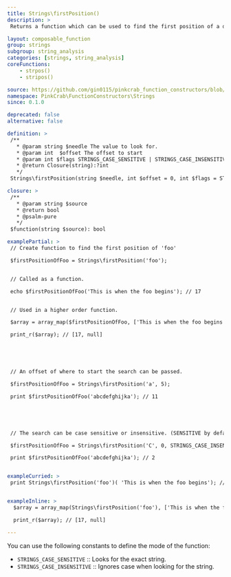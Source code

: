 ```yaml
---
title: Strings\firstPosition()
description: >
 Returns a function which can be used to find the first position of a defined sub string. The created function can then reused over any string, or used as part of a Higher Order Function such as array_filter().

layout: composable_function
group: strings
subgroup: string_analysis
categories: [strings, string_analysis]
coreFunctions: 
    - strpos()
    - stripos()

source: https://github.com/gin0115/pinkcrab_function_constructors/blob/master/src/strings.php#L613
namespace: PinkCrab\FunctionConstructors\Strings
since: 0.1.0

deprecated: false
alternative: false

definition: >
 /**
   * @param string $needle The value to look for.
   * @param int  $offset The offset to start
   * @param int $flags STRINGS_CASE_SENSITIVE | STRINGS_CASE_INSENSITIVE
   * @return Closure(string):?int
   */
 Strings\firstPosition(string $needle, int $offset = 0, int $flags = STRINGS_CASE_SENSITIVE): Closure

closure: >
 /**
   * @param string $source
   * @return bool
   * @psalm-pure
   */ 
 $function(string $source): bool

examplePartial: >
 // Create function to find the first position of 'foo'

 $firstPositionOfFoo = Strings\firstPosition('foo');


 // Called as a function.

 echo $firstPositionOfFoo('This is when the foo begins'); // 17


 // Used in a higher order function.

 $array = array_map($firstPositionOfFoo, ['This is when the foo begins', 'not foo']);

 print_r($array); // [17, null]




 
 // An offset of where to start the search can be passed.

 $firstPositionOfFoo = Strings\firstPosition('a', 5);

 print $firstPositionOfFoo('abcdefghijka'); // 11





 // The search can be case sensitive or insensitive. (SENSITIVE by default)

 $firstPositionOfFoo = Strings\firstPosition('C', 0, STRINGS_CASE_INSENSITIVE);

 print $firstPositionOfFoo('abcdefghijka'); // 2


exampleCurried: >
 print Strings\firstPosition('foo')( 'This is when the foo begins'); // 17


exampleInline: >
  $array = array_map(Strings\firstPosition('foo'), ['This is when the foo begins', 'not foo']);

  print_r($array); // [17, null]

---
```


You can use the following constants to define the mode of the function:


- <code class="inline">STRINGS_CASE_SENSITIVE</code> :: Looks for the exact string.
- <code class="inline">STRINGS_CASE_INSENSITIVE</code> :: Ignores case when looking for the string.